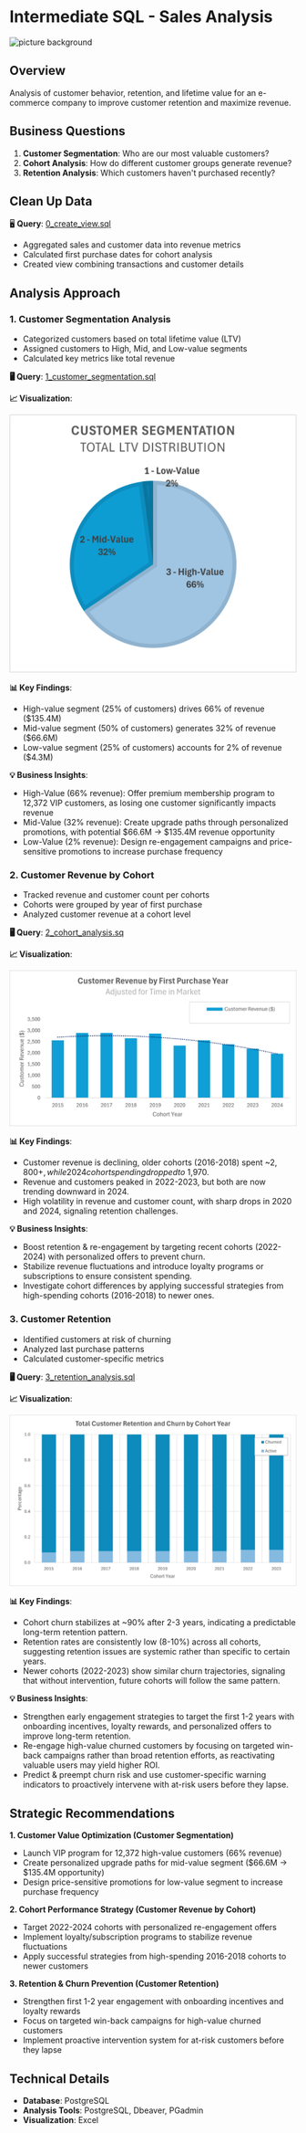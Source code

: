 # Intermediate SQL - Sales Analysis
![picture background](/images/P_B.jpg)

## Overview
Analysis of customer behavior, retention, and lifetime value for an e-commerce company to improve customer retention and maximize revenue.

## Business Questions
1. **Customer Segmentation**: Who are our most valuable customers?
2. **Cohort Analysis**: How do different customer groups generate revenue?
3. **Retention Analysis**: Which customers haven't purchased recently?

## Clean Up Data
🖥️ **Query**: [0_create_view.sql](/0_view_cohort_analysis.sql)

* Aggregated sales and customer data into revenue metrics
* Calculated first purchase dates for cohort analysis
* Created view combining transactions and customer details

## Analysis Approach
### 1. Customer Segmentation Analysis
* Categorized customers based on total lifetime value (LTV)
* Assigned customers to High, Mid, and Low-value segments
* Calculated key metrics like total revenue

**🖥️ Query**: [1_customer_segmentation.sql](/¡1_customer_segmentation.sql)

**📈 Visualization**:

![p1](/images/P_1.png)

**📊 Key Findings**:

* High-value segment (25% of customers) drives 66% of revenue ($135.4M)
* Mid-value segment (50% of customers) generates 32% of revenue ($66.6M)
* Low-value segment (25% of customers) accounts for 2% of revenue ($4.3M)

**💡 Business Insights**:
* High-Value (66% revenue): Offer premium membership program to 12,372 VIP customers, as losing one customer significantly impacts revenue
* Mid-Value (32% revenue): Create upgrade paths through personalized promotions, with potential $66.6M → $135.4M revenue opportunity
* Low-Value (2% revenue): Design re-engagement campaigns and price-sensitive promotions to increase purchase frequency

### 2. Customer Revenue by Cohort
* Tracked revenue and customer count per cohorts
* Cohorts were grouped by year of first purchase
* Analyzed customer revenue at a cohort level

**🖥️ Query**: [2_cohort_analysis.sq](/2_cohort_analysis.sql)

**📈 Visualization**:

![p1](/images/P_2.png)

**📊 Key Findings**:
* Customer revenue is declining, older cohorts (2016-2018) spent ~$2,800+, while 2024 cohort spending dropped to ~$1,970.
* Revenue and customers peaked in 2022-2023, but both are now trending downward in 2024.
* High volatility in revenue and customer count, with sharp drops in 2020 and 2024, signaling retention challenges.

**💡 Business Insights**:
* Boost retention & re-engagement by targeting recent cohorts (2022-2024) with personalized offers to prevent churn.
* Stabilize revenue fluctuations and introduce loyalty programs or subscriptions to ensure consistent spending.
* Investigate cohort differences by applying successful strategies from high-spending cohorts (2016-2018) to newer ones.

### 3. Customer Retention
* Identified customers at risk of churning
* Analyzed last purchase patterns
* Calculated customer-specific metrics

**🖥️ Query**: [3_retention_analysis.sql](/3_retention_analysis.sql)

**📈 Visualization**:

![p1](/images/P_3.png)

**📊 Key Findings**:
- Cohort churn stabilizes at ~90% after 2-3 years, indicating a predictable long-term retention pattern.
- Retention rates are consistently low (8-10%) across all cohorts, suggesting retention issues are systemic rather than specific to certain years.
- Newer cohorts (2022-2023) show similar churn trajectories, signaling that without intervention, future cohorts will follow the same pattern.

**💡 Business Insights**:
- Strengthen early engagement strategies to target the first 1-2 years with onboarding incentives, loyalty rewards, and personalized offers to improve long-term retention.
- Re-engage high-value churned customers by focusing on targeted win-back campaigns rather than broad retention efforts, as reactivating valuable users may yield higher ROI.
- Predict & preempt churn risk and use customer-specific warning indicators to proactively intervene with at-risk users before they lapse.

## Strategic Recommendations
**1. Customer Value Optimization (Customer Segmentation)**
* Launch VIP program for 12,372 high-value customers (66% revenue)
* Create personalized upgrade paths for mid-value segment ($66.6M → $135.4M opportunity)
* Design price-sensitive promotions for low-value segment to increase purchase frequency

**2. Cohort Performance Strategy (Customer Revenue by Cohort)**
* Target 2022-2024 cohorts with personalized re-engagement offers
* Implement loyalty/subscription programs to stabilize revenue fluctuations
* Apply successful strategies from high-spending 2016-2018 cohorts to newer customers

**3. Retention & Churn Prevention (Customer Retention)**
* Strengthen first 1-2 year engagement with onboarding incentives and loyalty rewards
* Focus on targeted win-back campaigns for high-value churned customers
* Implement proactive intervention system for at-risk customers before they lapse

## Technical Details
- **Database**: PostgreSQL
- **Analysis Tools**: PostgreSQL, Dbeaver, PGadmin
- **Visualization**: Excel